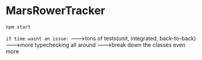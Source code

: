 # MarsRowerTracker

`npm start`

```if time wasnt an issue:```
--->tons of tests(unit, integrated, back-to-back)
--->more typechecking all around
--->break down the classes even more
